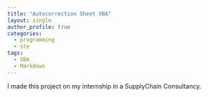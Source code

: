 ```yaml
---
title: "Autocorrection Sheet VBA"
layout: single
author_profile: true
categories:
  - programming
  - ste
tags:
  - VBA
  - Markdown
---
```


I made this project on my internship in a SupplyChain Consultancy.